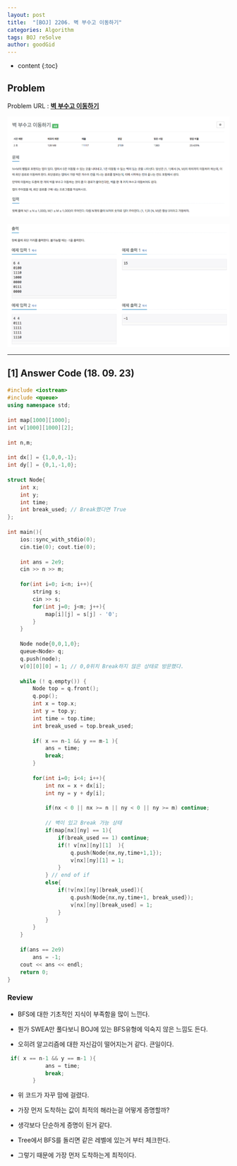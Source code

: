 ```yaml
---
layout: post
title:  "[BOJ] 2206. 벽 부수고 이동하기"
categories: Algorithm
tags: BOJ reSolve
author: goodGid
---
```

* content
{:toc}

## Problem

Problem URL : **[벽 부수고 이동하기](https://www.acmicpc.net/problem/2206)**












![](/assets/img/algorithm/2206_1.png)

![](/assets/img/algorithm/2206_2.png)

---


## [1] Answer Code (18. 09. 23)

``` cpp
#include <iostream>
#include <queue>
using namespace std;

int map[1000][1000];
int v[1000][1000][2];

int n,m;

int dx[] = {1,0,0,-1};
int dy[] = {0,1,-1,0};

struct Node{
    int x;
    int y;
    int time;
    int break_used; // Break했다면 True
};

int main(){
    ios::sync_with_stdio(0);
    cin.tie(0); cout.tie(0);
    
    int ans = 2e9;
    cin >> n >> m;
    
    for(int i=0; i<n; i++){
        string s;
        cin >> s;
        for(int j=0; j<m; j++){
            map[i][j] = s[j] - '0';
        }
    }
    
    Node node{0,0,1,0};
    queue<Node> q;
    q.push(node);
    v[0][0][0] = 1; // 0,0위치 Break하지 않은 상태로 방문했다.
    
    while (! q.empty()) {
        Node top = q.front();
        q.pop();
        int x = top.x;
        int y = top.y;
        int time = top.time;
        int break_used = top.break_used;
        
        if( x == n-1 && y == m-1 ){
            ans = time;
            break;
        }
    
        for(int i=0; i<4; i++){
            int nx = x + dx[i];
            int ny = y + dy[i];
            
            if(nx < 0 || nx >= n || ny < 0 || ny >= m) continue;
            
            // 벽이 있고 Break 가능 상태
            if(map[nx][ny] == 1){
                if(break_used == 1) continue;
                if(! v[nx][ny][1]  ){
                    q.push(Node{nx,ny,time+1,1});
                    v[nx][ny][1] = 1;
                }
            } // end of if
            else{
                if(!v[nx][ny][break_used]){
                    q.push(Node{nx,ny,time+1, break_used});
                    v[nx][ny][break_used] = 1;
                }
            }
        }
    }
    
    if(ans == 2e9)
        ans = -1;
    cout << ans << endl;
    return 0;
}
```

### Review

* BFS에 대한 기초적인 지식이 부족함을 많이 느낀다.

* 뭔가 SWEA만 풀다보니 BOJ에 있는 BFS유형에 익숙지 않은 느낌도 든다.

* 오히려 알고리즘에 대한 자신감이 떨어지는거 같다. 큰일이다.

``` cpp
 if( x == n-1 && y == m-1 ){
            ans = time;
            break;
        }
```

* 위 코드가 자꾸 맘에 걸렸다. 

* 가장 먼저 도착하는 값이 최적의 해라는걸 어떻게 증명할까? 

* 생각보다 단순하게 증명이 된거 같다.

* Tree에서 BFS를 돌리면 같은 레벨에 있는거 부터 체크한다.

* 그렇기 때문에 가장 먼저 도착하는게 최적이다. 

